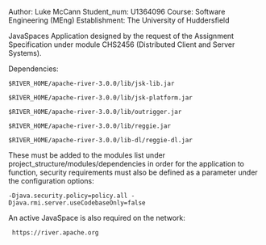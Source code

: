 Author: Luke McCann
Student_num: U1364096
Course: Software Engineering (MEng)
Establishment: The University of Huddersfield

JavaSpaces Application designed by the request of the Assignment Specification
under module CHS2456 (Distributed Client and Server Systems).

Dependencies:

    $RIVER_HOME/apache-river-3.0.0/lib/jsk-lib.jar
    
    $RIVER_HOME/apache-river-3.0.0/lib/jsk-platform.jar
    
    $RIVER_HOME/apache-river-3.0.0/lib/outrigger.jar
    
    $RIVER_HOME/apache-river-3.0.0/lib/reggie.jar
    
    $RIVER_HOME/apache-river-3.0.0/lib-dl/reggie-dl.jar
    
These must be added to the modules list under project_structure/modules/dependencies
in order for the application to function, security requirements must
also be defined as a parameter under the configuration options:

    -Djava.security.policy=policy.all -Djava.rmi.server.useCodebaseOnly=false
    
An active JavaSpace is also required on the network:
    
     https://river.apache.org